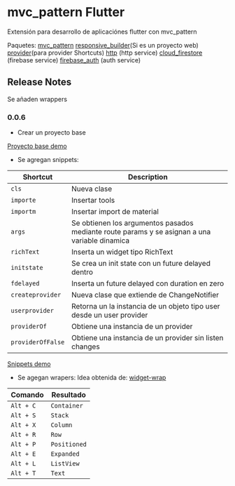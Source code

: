 # mvc_pattern Flutter

Extensión para desarrollo de aplicaciónes flutter con mvc_pattern

Paquetes:
[mvc_pattern](https://pub.dev/packages/mvc_pattern)
[responsive_builder](https://pub.dev/packages/responsive_builder)(Si es un proyecto web)
[provider](https://pub.dev/packages/provider)(para provider Shortcuts)
[http](https://pub.dev/packages/http) (http service)
[cloud_firestore](https://pub.dev/packages/cloud_firestore) (firebase service)
[firebase_auth](https://pub.dev/packages/firebase_auth) (auth service)


## Release Notes

Se añaden wrappers 

### 0.0.6 

* Crear un proyecto base

[Proyecto base demo](https://www.youtube.com/watch?v=nI7Q8Lx5jjA)


* Se agregan snippets:

| Shortcut                       | Description                                                                                   |
| -----------------              | ----------------------------------------------------------------------------------------------|
| `cls`                          | Nueva clase                                                                                   |
| `importe`                      | Insertar tools                                                                                |
| `importm`                      | Insertar import de material                                                                   |
| `args`                         | Se obtienen los argumentos pasados mediante route params y se asignan a una variable dinamica |
| `richText`                     | Inserta un widget tipo RichText                                                               |
| `initstate`                    | Se crea un init state con un future delayed dentro                                            |
| `fdelayed`                     | Inserta un future delayed con duration en zero                                                |
| `createprovider`               | Nueva clase que extiende de ChangeNotifier                                                    |
| `userprovider`                 | Retorna un la instancia de un objeto tipo user desde un user provider                         |
| `providerOf`                   | Obtiene una instancia de un provider                                                          |
| `providerOfFalse`              | Obtiene una instancia de un provider sin listen changes                                       |


[Snippets demo](https://www.youtube.com/watch?v=GqlCnLL_K-M)


* Se agegan wrapers:
Idea obtenida de: [widget-wrap](https://marketplace.visualstudio.com/items?itemName=bradgashler.htmltagwrap)


| Comando                        | Resultado                                                                                     |
| -----------------              | ----------------------------------------------------------------------------------------------|
| `Alt + C`                      | `Container`                                                                                   |
| `Alt + S`                      | `Stack`                                                                                       |
| `Alt + X`                      | `Column`                                                                                      |
| `Alt + R`                      | `Row`                                                                                         |
| `Alt + P`                      | `Positioned`                                                                                  |
| `Alt + E`                      | `Expanded`                                                                                    |
| `Alt + L`                      | `ListView`                                                                                    |
| `Alt + T`                      | `Text`                                                                                        |